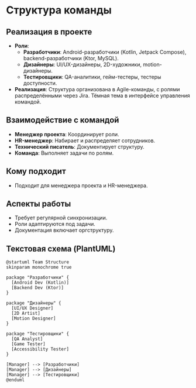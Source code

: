 # Структура команды

## Реализация в проекте
- **Роли**:
  - **Разработчики**: Android-разработчики (Kotlin, Jetpack Compose), backend-разработчики (Ktor, MySQL).
  - **Дизайнеры**: UI/UX-дизайнеры, 2D-художники, motion-дизайнеры.
  - **Тестировщики**: QA-аналитики, гейм-тестеры, тестеры доступности.
- **Реализация**: Структура организована в Agile-команды, с ролями распределёнными через Jira. Тёмная тема в интерфейсе управления командой.

## Взаимодействие с командой
- **Менеджер проекта**: Координирует роли.
- **HR-менеджер**: Набирает и распределяет сотрудников.
- **Технический писатель**: Документирует структуру.
- **Команда**: Выполняет задачи по ролям.

## Кому подходит
- Подходит для менеджера проекта и HR-менеджера.

## Аспекты работы
- Требует регулярной синхронизации.
- Роли адаптируются под задачи.
- Документация включает оргструктуру.

## Текстовая схема (PlantUML)
```plantuml
@startuml Team Structure
skinparam monochrome true

package "Разработчики" {
  [Android Dev (Kotlin)]
  [Backend Dev (Ktor)]
}

package "Дизайнеры" {
  [UI/UX Designer]
  [2D Artist]
  [Motion Designer]
}

package "Тестировщики" {
  [QA Analyst]
  [Game Tester]
  [Accessibility Tester]
}

[Manager] --> [Разработчики]
[Manager] --> [Дизайнеры]
[Manager] --> [Тестировщики]
@enduml
``` 